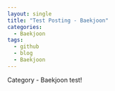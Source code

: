 ```yaml
---
layout: single
title: "Test Posting - Baekjoon"
categories:
  - Baekjoon
tags:
  - github
  - blog
  - Baekjoon
---
```


Category - Baekjoon test!
